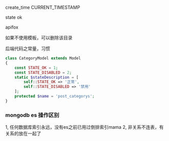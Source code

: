 create_time CURRENT_TIMESTAMP

state ok

apifox 

如果不使用模板，可以删除该目录

后端代码之常量，习惯
```php
class CategoryModel extends Model
{
    const STATE_OK = 1;
    const STATE_DISABLED = 2;
    static $stateDescription = [
        self::STATE_OK => '正常',
        self::STATE_DISABLED => '禁用'
    ];
    protected $name = 'post_categorys';
}
```

### mongodb es 操作区别
1, 任何数据库索引永远，没有es之前已用过倒排索引mama
2, 非关系不连表，有关系的放在一起了
